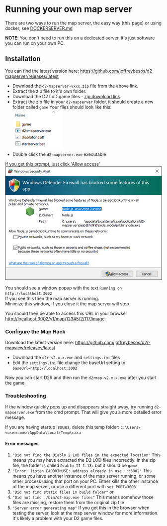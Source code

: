 # Running your own map server

There are two ways to run the map server, the easy way (this page) or using docker, see [DOCKERSERVER.md](./DOCKERSERVER.md)

**NOTE**: You don't need to run this on a dedicated server, it's just software you can run on your own PC.

## Installation

You can find the latest version here:
https://github.com/joffreybesos/d2-mapserver/releases/latest

- Download the `d2-mapserver-vxxx.zip` file from the above link.
- Extract the zip file to it's own folder.
- Download the D2 LoD game files - [zip download link](https://mega.nz/file/AhNDgIYY#fGM0RqANpqICodEARRToXbAXt1Yp3JVz5Dk1M8XlZNI).
- Extract the zip file in your `d2-mapserver` folder, it should create a new folder called `game`
    Your files should look like this:  
    ![](gamefiles.png)  
- Double click the `d2-mapserver.exe` executable  

If you get this prompt, just click 'Allow access'
![](firewall.png)  

You should see a window popup with the text `Running on http://localhost:3002`  
If you see this then the map server is running.  
Minimize this window, if you close it the map server will stop.  

You should then be able to access this URL in your browser <http://localhost:3002/v1/map/12345/2/117/image>  

### Configure the Map Hack

Download the latest version here:
<https://github.com/joffreybesos/d2r-mapview/releases/latest>

- Download the `d2r-v2.x.x.exe` and `settings.ini` files
- Edit the `settings.ini` file change the baseUrl setting to `baseUrl=http://localhost:3002`  

Now you can start D2R and then run the `d2rmap-v2.x.x.exe` after you start the game.


### Troubleshooting

If the window quickly pops up and disappears straight away, try running `d2-mapserver.exe` from the cmd prompt.
That will give you a more detailed error message.

If you are having startup issues, delete this temp folder: `C:\Users\<username>\AppData\Local\Temp\caxa`

#### Error messages
1. `"Did not find the Diablo 2 LoD files in the expected location"`
    This means you may have extracted the D2 LOD files incorrectly. In the zip file, the folder is called `Diablo II 1.13c` but it should be `game`
3. `"Error: listen EADDRINUSE: address already in use :::3002"`
    This means you have another instance of the map server running, or some other process using that port on your PC.
    Either kills the other instance of the map server, or use a different port with `set PORT=3003`
2. `"Did not find static files in build folder"` or
3. `"Did not find ./bin/d2-map.exe files"`
    This means somehow those files are missing, restore them from the original zip file
4. `"Server error generating map"`
    If you get this in the browser when testing the server, look at the map server window for more information.
    It's likely a problem with your D2 game files.
    
